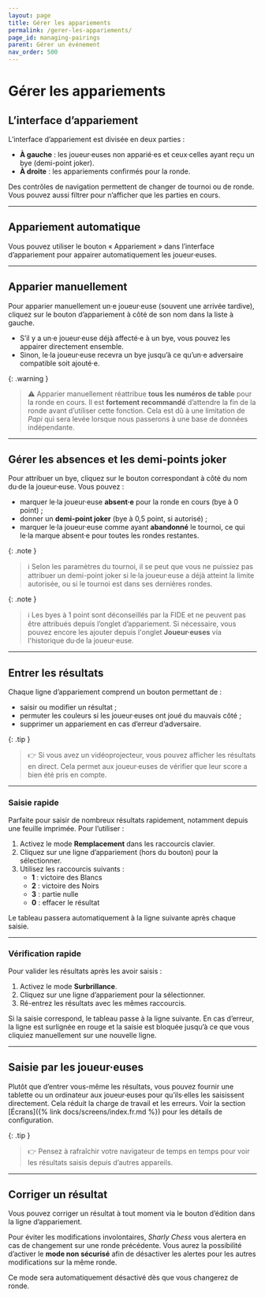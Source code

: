 ```yaml
---
layout: page
title: Gérer les appariements
permalink: /gerer-les-appariements/
page_id: managing-pairings
parent: Gérer un événement
nav_order: 500
---
```


# Gérer les appariements

## L’interface d’appariement

L’interface d’appariement est divisée en deux parties :
- **À gauche** : les joueur·euses non apparié·es et ceux·celles ayant reçu un bye (demi-point joker).
- **À droite** : les appariements confirmés pour la ronde.

Des contrôles de navigation permettent de changer de tournoi ou de ronde.
Vous pouvez aussi filtrer pour n’afficher que les parties en cours.

---

## Appariement automatique

Vous pouvez utiliser le bouton « Appariement » dans l’interface d’appariement pour appairer automatiquement les joueur·euses.

---

## Apparier manuellement

Pour apparier manuellement un·e joueur·euse (souvent une arrivée tardive), cliquez sur le bouton d’appariement à côté de son nom dans la liste à gauche.
- S’il y a un·e joueur·euse déjà affecté·e à un bye, vous pouvez les appairer directement ensemble.
- Sinon, le·la joueur·euse recevra un bye jusqu’à ce qu’un·e adversaire compatible soit ajouté·e.

{: .warning }
> :warning: Apparier manuellement réattribue **tous les numéros de table** pour la ronde en cours.
> Il est **fortement recommandé** d’attendre la fin de la ronde avant d’utiliser cette fonction.
> Cela est dû à une limitation de _Papi_ qui sera levée lorsque nous passerons à une base de données indépendante.

---

## Gérer les absences et les demi-points joker

Pour attribuer un bye, cliquez sur le bouton correspondant à côté du nom du·de la joueur·euse. Vous pouvez :
- marquer le·la joueur·euse **absent·e** pour la ronde en cours (bye à 0 point) ;
- donner un **demi-point joker** (bye à 0,5 point, si autorisé) ;
- marquer le·la joueur·euse comme ayant **abandonné** le tournoi, ce qui le·la marque absent·e pour toutes les rondes restantes.

{: .note }
> :information_source: Selon les paramètres du tournoi, il se peut que vous ne puissiez pas attribuer un demi-point joker si le·la joueur·euse a déjà atteint la limite autorisée, ou si le tournoi est dans ses dernières rondes.

{: .note }
> :information_source: Les byes à 1 point sont déconseillés par la FIDE et ne peuvent pas être attribués depuis l’onglet d’appariement.
> Si nécessaire, vous pouvez encore les ajouter depuis l'onglet **Joueur·euses** via l'historique du·de la joueur·euse.

---

## Entrer les résultats

Chaque ligne d’appariement comprend un bouton permettant de :
- saisir ou modifier un résultat ;
- permuter les couleurs si les joueur·euses ont joué du mauvais côté ;
- supprimer un appariement en cas d’erreur d’adversaire.

{: .tip }
> :point_right: Si vous avez un vidéoprojecteur, vous pouvez afficher les résultats en direct. Cela permet aux joueur·euses de vérifier que leur score a bien été pris en compte.

---

### Saisie rapide

Parfaite pour saisir de nombreux résultats rapidement, notamment depuis une feuille imprimée. Pour l’utiliser :

1. Activez le mode **Remplacement** dans les raccourcis clavier.
2. Cliquez sur une ligne d’appariement (hors du bouton) pour la sélectionner.
3. Utilisez les raccourcis suivants :
   - **1** : victoire des Blancs
   - **2** : victoire des Noirs
   - **3** : partie nulle
   - **0** : effacer le résultat

Le tableau passera automatiquement à la ligne suivante après chaque saisie.

---

### Vérification rapide

Pour valider les résultats après les avoir saisis :

1. Activez le mode **Surbrillance**.
2. Cliquez sur une ligne d’appariement pour la sélectionner.
3. Ré-entrez les résultats avec les mêmes raccourcis.

Si la saisie correspond, le tableau passe à la ligne suivante. En cas d’erreur, la ligne est surlignée en rouge et la saisie est bloquée jusqu’à ce que vous cliquiez manuellement sur une nouvelle ligne.

---

## Saisie par les joueur·euses

Plutôt que d’entrer vous-même les résultats, vous pouvez fournir une tablette ou un ordinateur aux joueur·euses pour qu’ils·elles les saisissent directement.
Cela réduit la charge de travail et les erreurs. Voir la section [Écrans]({% link docs/screens/index.fr.md %}) pour les détails de configuration.

{: .tip }
> :point_right: Pensez à rafraîchir votre navigateur de temps en temps pour voir les résultats saisis depuis d’autres appareils.

---

## Corriger un résultat

Vous pouvez corriger un résultat à tout moment via le bouton d’édition dans la ligne d’appariement.

Pour éviter les modifications involontaires, _Sharly Chess_ vous alertera en cas de changement sur une ronde précédente.
Vous aurez la possibilité d’activer le **mode non sécurisé** afin de désactiver les alertes pour les autres modifications sur la même ronde.

Ce mode sera automatiquement désactivé dès que vous changerez de ronde.
